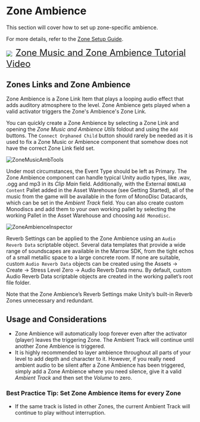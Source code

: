 # Zone Ambience

This section will cover how to set up zone-specific ambience.

For more details, refer to the [Zone Setup Guide](./ZoneSetup.md).

<img src="./Images/icon_marrow_video.png" valign="middle" style="margin: 0px 5px 5px 0px"/> <a href="https://www.youtube.com/watch?v=mymCH_LsDfA"><font size="5">Zone Music and Zone Ambience Tutorial Video</font></a> 

## Zones Links and Zone Ambience 

Zone Ambience is a Zone Link Item that plays a looping audio effect that adds auditory atmosphere to the level.  Zone Ambience gets played when a valid activator triggers the Zone's Ambience's Zone Link.  

You can quickly create a Zone Ambience by selecting a Zone Link and opening the <i>Zone Music and Ambience Utils</i> foldout and using the `Add` buttons.  The `Connect Orphaned Child` button should rarely be needed as it is used to fix a Zone Music or Ambience component that somehow does not have the correct Zone Link field set.

![ZoneMusicAmbTools](./Images/Zones/zonelink_zonemusicamb_tools.png)

Under most circumstances, the Event Type should be left as Primary.  The Zone Ambience component can handle typical Unity audio types, like .wav, .ogg and mp3 in its <i>Clip Main</i> field.  Additionally, with the External `BONELAB Content`  Pallet added in the Asset Warehouse (see Getting Started), all of the music from the game will be available in the form of MonoDisc Datacards, which can be set in the <i>Ambient Track</i> field.  You can also create custom Monodiscs and add them to your own working pallet by selecting the working Pallet in the Asset Warehouse and choosing `Add Monodisc`.  

![ZoneAmbienceInspector](./Images/Zones/zone_ambience_inspector.png)

Reverb Settings can be applied to the Zone Ambience using an `Audio Reverb Data` scriptable object.  Several data templates that provide a wide range of soundscapes are available in the Marrow SDK, from the tight echos of a small metallic space to a large concrete room.  If none are suitable, custom `Audio Reverb Data` objects can be created using the Assets -> Create -> Stress Level Zero -> Audio Reverb Data menu.  By default, custom Audio Reverb Data scriptable objects are created in the working pallet’s root file folder.

Note that the Zone Ambience’s Reverb Settings make Unity’s built-in Reverb Zones unnecessary and redundant.

## Usage and Considerations

- Zone Ambience will automatically loop forever even after the activator (player) leaves the triggering Zone.  The Ambient Track will continue until another Zone Ambience is triggered.   
- It is highly recommended to layer ambience throughout all parts of your level to add depth and character to it.  However, if you really need ambient audio to be silent after a Zone Ambience has been triggered, simply add a Zone Ambience where you need silence, give it a valid <i>Ambient Track</i> and then set the <i>Volume</i> to zero.

### Best Practice Tip:  Set Zone Ambience items for every Zone
- If the same track is listed in other Zones, the current Ambient Track will continue to play without interruption.